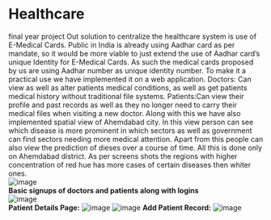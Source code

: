 # Healthcare
final year project
Out solution to centralize the healthcare system is use of E-Medical Cards. Public in India is already using Aadhar card as per mandate, so it would be more viable to just extend the use of Aadhar card’s unique Identity for E-Medical Cards. As such the medical cards proposed by us are using Aadhar number as unique identity number. 
To make it a practical use we have implemented it on a web application.
Doctors: Can view as well as alter patients medical conditions, as well as get patients medical history without traditional file systems.
Patients:Can view their profile and past records as well as they no longer need to carry their medical files when visiting a new doctor.
Along with this we have also implemented spatial view of Ahemdabad city. In this view person can see which disease is more prominent in which sectors as well as government can find sectors needing more medical attention. Apart from this people can also view the prediction of dieses over a course of time. All this is done only on Ahemdabad district. As per screens shots the regions with higher concentration of red hue has more cases of certain diseases then whiter ones.
<br>
![image](https://user-images.githubusercontent.com/45670873/76800995-bbe42f00-67fa-11ea-886c-0e08e472bec7.png)
<br>
<b>Basic signups of doctors and patients along with logins</b>
<br>
![image](https://user-images.githubusercontent.com/45670873/76801005-c30b3d00-67fa-11ea-9537-b4d0c25390ee.png)
<br><b>Patient Details Page:</b>
![image](https://user-images.githubusercontent.com/45670873/76801083-f5b53580-67fa-11ea-8afc-2d305a751e6c.png)
![image](https://user-images.githubusercontent.com/45670873/76801096-fc43ad00-67fa-11ea-8d72-683cd154c6cc.png)
<b>Add Patient Record:</b>
![image](https://user-images.githubusercontent.com/45670873/76801096-fc43ad00-67fa-11ea-8d72-683cd154c6cc.png)
